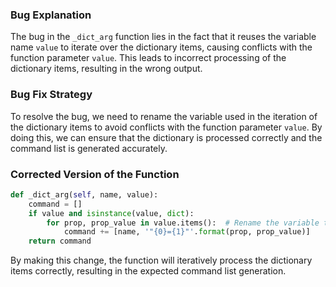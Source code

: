 ### Bug Explanation
The bug in the `_dict_arg` function lies in the fact that it reuses the variable name `value` to iterate over the dictionary items, causing conflicts with the function parameter `value`. This leads to incorrect processing of the dictionary items, resulting in the wrong output.

### Bug Fix Strategy
To resolve the bug, we need to rename the variable used in the iteration of the dictionary items to avoid conflicts with the function parameter `value`. By doing this, we can ensure that the dictionary is processed correctly and the command list is generated accurately.

### Corrected Version of the Function
```python
def _dict_arg(self, name, value):
    command = []
    if value and isinstance(value, dict):
        for prop, prop_value in value.items():  # Rename the variable to avoid conflicts
            command += [name, '"{0}={1}"'.format(prop, prop_value)]
    return command
``` 

By making this change, the function will iteratively process the dictionary items correctly, resulting in the expected command list generation.